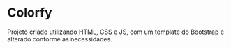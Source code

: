 # Colorfy
Projeto criado utilizando HTML, CSS e JS, com um template do Bootstrap e alterado conforme as necessidades.
